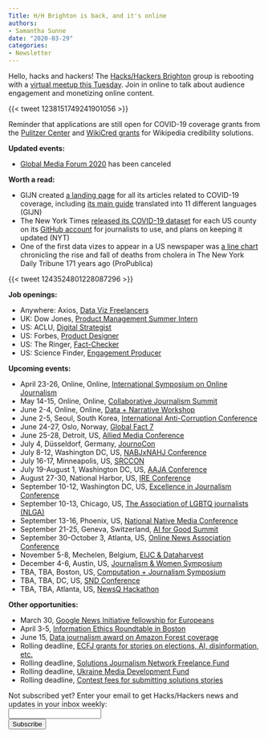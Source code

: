 ```yaml
---
Title: H/H Brighton is back, and it's online
authors: 
- Samantha Sunne
date: "2020-03-29"
categories:
- Newsletter
---
```


Hello, hacks and hackers! The [Hacks/Hackers Brighton](https://www.meetup.com/Hacks-Hackers-Brighton) group is rebooting with a [virtual meetup this Tuesday](https://www.meetup.com/Hacks-Hackers-Brighton/events/269181291/). Join in online to talk about audience engagement and monetizing online content.

{{< tweet 1238151749241901056 >}}

Reminder that applications are still open for COVID-19 coverage grants from the [Pulitzer Center](https://pulitzercenter.org/coronavirus-news-collaboration-challenge) and [WikiCred grants](https://www.wikicred.org/) for Wikipedia credibility solutions. 

**Updated events:**

* [Global Media Forum 2020](https://www.dw.com/en/global-media-forum-2021/a-52872405) has been canceled

**Worth a read:**

* GIJN created [a landing page](https://helpdesk.gijn.org/support/solutions/articles/14000110817-covid-19-resources?mc_cid=8142abd169&mc_eid=b5b6a28b13) for all its articles related to COVID-19 coverage, including [its main guide](https://gijn.org/2020/03/10/tips-for-journalists-covering-covid-19/) translated into 11 different languages (GIJN)
* The New York Times [released its COVID-19 dataset](https://www.nytimes.com/article/coronavirus-county-data-us.html) for each US county on its [GitHub account](https://github.com/nytimes/covid-19-data) for journalists to use, and plans on keeping it updated (NYT)
* One of the first data vizes to appear in a US newspaper was [a line chart](https://www.propublica.org/nerds/infographics-in-the-time-of-cholera) chronicling the rise and fall of deaths from cholera in The New York Daily Tribune 171 years ago (ProPublica)

{{< tweet 1243524801228087296 >}}

**Job openings:**

* Anywhere: Axios, [Data Viz Freelancers](https://twitter.com/DanielleAlberti/status/1242519936519503872)
* UK: Dow Jones, [Product Management Summer Intern](https://www.cisionjobs.co.uk/job/100127/dow-jones-intern-project-management-summer-2020-london-/)
* US: ACLU, [Digital Strategist](https://www.ire.org/archives/jobs/job/digital-strategist)
* US: Forbes, [Product Designer](https://apply.workable.com/forbes-media/j/D6F9E3BA0E/)
* US: The Ringer, [Fact-Checker](https://twitter.com/KristaKarlson/status/1241074162711617538)
* US: Science Finder, [Engagement Producer](https://twitter.com/scifri/status/1240397200473063435)

**Upcoming events:**

* April 23-26, Online, Online, [International Symposium on Online Journalism](https://isoj.org/program-2020/)
* May 14-15, Online, Online, [Collaborative Journalism Summit](https://collaborativejournalism.org/cjs2020/) 
* June 2-4, Online, Online, [Data + Narrative Workshop](https://combeyond.bu.edu/workshop/data-narrative/)
* June 2-5, Seoul, South Korea, [International Anti-Corruption Conference](https://iaccseries.org/blog/19th-international-anti-corruption-conference-will-take-place-on-2-5-june-2020-in-seoul-korea/)
* June 24-27, Oslo, Norway, [Global Fact 7](https://gfworkshops.org/)
* June 25-28, Detroit, US, [Allied Media Conference](https://amc.alliedmedia.org/)
* July 4, Düsseldorf, Germany, [JournoCon](https://journocode.com/journocon/)
* July 8-12, Washington DC, US, [NABJxNAHJ Conference](https://www.nabj.org/page/NABJNAHJ20)
* July 16-17, Minneapolis, US, [SRCCON](https://srccon.org/)
* July 19-August 1, Washington DC, US, [AAJA Conference](https://www.aaja.org/aaja20_announcement)
* August 27-30, National Harbor, US, [IRE Conference](https://www.ire.org/events-and-training/event/4125)
* September 10-12, Washington DC, US, [Excellence in Journalism Conference](https://excellenceinjournalism.org/)
* September 10-13, Chicago, US, [The Association of LGBTQ journalists (NLGA)](https://www.nlgja.org/2020/speakers/)
* September 13-16, Phoenix, US, [National Native Media Conference](https://najanewsroom.com/2020-national-native-media-conference/)
* September 21-25, Geneva, Switzerland, [AI for Good Summit](https://aiforgood.itu.int/)
* September 30-October 3, Atlanta, US, [Online News Association Conference](https://journalists.org/conference/)
* November 5-8, Mechelen, Belgium, [EIJC & Dataharvest](https://dataharvest.eu/)
* December 4-6, Austin, US, [Journalism & Women Symposium](https://jaws.org/conference/)
* TBA, TBA, Boston, US, [Computation + Journalism Symposium](https://cj2020.northeastern.edu/)
* TBA, TBA, DC, US, [SND](https://www.snd.org/)[ Conference](https://www.snd.org/)
* TBA, TBA, Atlanta, US, [NewsQ Hackathon](https://newsq.net/hackathon/georgia-tech-2020/)

**Other opportunities:**

* March 30, [Google News Initiative fellowship for Europeans](https://journalismfellowships.eu/)
* April 3-5, [Information Ethics Roundtable in Boston](https://www.northeastern.edu/csshresearch/ethics/information-ethics-roundtable/)
* June 15, [Data journalism award on Amazon Forest coverage](https://alleyesontheamazon.org/data-journalism-contest/)
* Rolling deadline, [ECFJ](https://www.eyebeam.org/eyebeam-center-for-the-future-of-journalism/)[ grants for stories on elections, AI, disinformation, etc.](https://www.eyebeam.org/eyebeam-center-for-the-future-of-journalism/)
* Rolling deadline, [Solutions Journalism Network Freelance Fund](https://thewholestory.solutionsjournalism.org/now-offering-travel-funds-for-freelancers-857c49f9b395)
* Rolling deadline, [Ukraine Media Development Fund](http://ijnet.org/en/opportunities/media-development-grants-available-ukraine)
* Rolling deadline, [Contest fees for submitting solutions stories](https://thewholestory.solutionsjournalism.org/submitting-your-solutions-story-to-a-journalism-award-contest-we-can-help-with-the-fees-12b3e3ab6b01?mc_cid=57b074cc10&mc_eid=f9f525b1fd)

<div id="mc_embed_signup"><form id="mc-embedded-subscribe-form" class="validate" action="//hackshackers.us1.list-manage.com/subscribe/post?u=c56f2e53d5ed6ef87f8aaa75c&amp;id=fb2bc6f10b" method="post" name="mc-embedded-subscribe-form" novalidate="" target="_blank">

<div id="mc_embed_signup_scroll">

<div class="mc-field-group"><label for="mce-EMAIL">Not subscribed yet? Enter your email to get Hacks/Hackers news and updates in your inbox weekly:  </label></div>

<div class="mc-field-group"><input id="mce-EMAIL" class="required email" name="EMAIL" type="email" value="" /></div>

<!-- real people should not fill this in and expect good things - do not remove this or risk form bot signups-->

<div style="position: absolute; left: -5000px;"><input tabindex="-1" name="b_c56f2e53d5ed6ef87f8aaa75c_fb2bc6f10b" type="text" value="" /></div>

<div class="clear"><input id="mc-embedded-subscribe" class="button" name="subscribe" type="submit" value="Subscribe" /></div>

</div>

</form></div>

<!--End mc_embed_signup-->

<meta name="twitter:card" content="summary">

<meta name="twitter:image:src" content="https://hackshackers.com/content-images/about/hackshackers_logomark.png">
